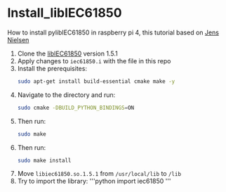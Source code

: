 # Install_libIEC61850
How to install pylibIEC61850 in raspberry pi 4, this tutorial based on [Jens Nielsen](https://www.icsrange.com/news/pyiec61850docu-m7dsj?rq=figuring%20out%20the%20libiec61850)

1. Clone the [libIEC61850](https://github.com/mz-automation/libiec61850) version 1.5.1
2. Apply changes to `iec61850.i` with the file in this repo
3. Install the prerequisites: 
   ```bash
   sudo apt-get install build-essential cmake make -y
   ```
4. Navigate to the directory and run:
   ```bash
   sudo cmake -DBUILD_PYTHON_BINDINGS=ON
   ```
5. Then run:
   ```bash
   sudo make
   ```
6. Then run:
   ```bash
   sudo make install
   ```
7. Move `libiec61850.so.1.5.1` from `/usr/local/lib` to `/lib`
8. Try to import the library:
   '''python
   import iec61850
   '''

